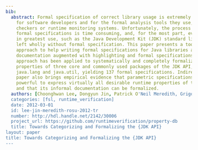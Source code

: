 ```yaml
---
bib:
  abstract: Formal specification of correct library usage is extremely useful, both
    for software developers and for the formal analysis tools they use, such as model
    checkers or runtime monitoring systems. Unfortunately, the process of creating
    formal specifications is time consuming, and, for the most part, even the libraries
    in greatest use, such as the Java Development Kit (JDK) standard library, are
    left wholly without formal specification. This paper presents a tool-supported
    approach to help writing formal specifications for Java libraries and creating
    documentation augmented with highlighting and formal specifications. The presented
    approach has been applied to systematically and completely formalize the runtime
    properties of three core and commonly used packages of the JDK API, namely java.io,
    java.lang and java.util, yielding 137 formal specifications. Indirectly, this
    paper also brings empirical evidence that parametric specifications may be sufficiently
    powerful to express virtually all desirable runtime properties of the JDK API,
    and that its informal documentation can be formalized.
  authors: [Choonghwan Lee, Dongyun Jin, Patrick O'Neil Meredith, Grigore Rosu]
  categories: [fsl, runtime_verification]
  date: 2012-03-01
  id: lee-jin-meredith-rosu-2012-tr
  number: http://hdl.handle.net/2142/30006
  project_url: https://github.com/runtimeverification/property-db
  title: Towards Categorizing and Formalizing the {JDK API}
layout: paper
title: Towards Categorizing and Formalizing the {JDK API}
---
```

